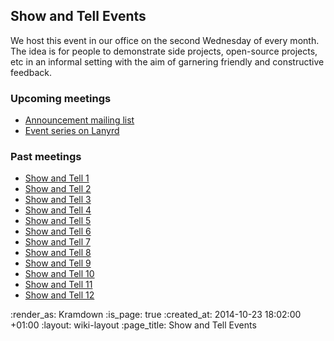 Show and Tell Events
--------------------

We host this event in our office on the second Wednesday of every month. The idea is for people to demonstrate side projects, open-source projects, etc in an informal setting with the aim of garnering friendly and constructive feedback.

### Upcoming meetings

* [Announcement mailing list](https://groups.google.com/a/gofreerange.com/d/forum/show-and-tell)
* [Event series on Lanyrd](http://lanyrd.com/series/gfr-show-and-tell/)

### Past meetings

* [Show and Tell 1](/week-274#show-and-tell)
* [Show and Tell 2](/week-286#show-and-tell)
* [Show and Tell 3](/week-286#show-and-tell)
* [Show and Tell 4](/show-and-tell-4)
* [Show and Tell 5](/show-and-tell-5)
* [Show and Tell 6](/show-and-tell-6)
* [Show and Tell 7](/show-and-tell-7)
* [Show and Tell 8](/show-and-tell-8)
* [Show and Tell 9](/show-and-tell-9)
* [Show and Tell 10](/show-and-tell-10)
* [Show and Tell 11](/show-and-tell-11)
* [Show and Tell 12](/show-and-tell-12)

:render_as: Kramdown
:is_page: true
:created_at: 2014-10-23 18:02:00 +01:00
:layout: wiki-layout
:page_title: Show and Tell Events
